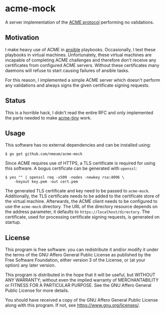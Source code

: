 # acme-mock

A server implementation of the [ACME protocol][RFC 8555] performing no validations.

## Motivation

I make heavy use of ACME in [ansible][ansible homepage] playbooks.
Occasionally, I test these playbooks in virtual machines. Unfortunately,
these virtual machines are incapable of completing ACME challenges and
therefore don't receive any certificates from configured ACME servers.
Without these certificates many daemons will refuse to start causing
failures of ansible tasks.

For this reason, I implemented a simple ACME server which doesn't
perform any validations and always signs the given certificate signing
requests.

## Status

This is a horrible hack, I didn't read the entire RFC and only
implemented the parts needed to make [acme-tiny][acme-tiny github] work.

## Usage

This software has no external dependencies and can be installed using:

	$ go get github.com/nmeum/acme-mock

Since ACME requires use of HTTPS, a TLS certificate is required for using
this software. A bogus certificate can be generated with `openssl`:

	$ yes "" | openssl req -x509 -nodes -newkey rsa:4096 \
		-keyout key.pem -out cert.pem

The generated TLS certificate and key need to be passed to `acme-mock`.
Additionally, the TLS certificate needs to be added to the certificate
store of the virtual machine. Afterwards, the ACME client needs to be
configured to use the `acme-mock` directory. The URL of the directory
resource depends on the address parameter, it defaults to
`https://localhost/directory`. The certificate, used for processing
certificate signing requests, is generated on startup.

## License

This program is free software: you can redistribute it and/or modify it
under the terms of the GNU Affero General Public License as published by
the Free Software Foundation, either version 3 of the License, or (at
your option) any later version.

This program is distributed in the hope that it will be useful, but
WITHOUT ANY WARRANTY; without even the implied warranty of
MERCHANTABILITY or FITNESS FOR A PARTICULAR PURPOSE. See the GNU Affero
General Public License for more details.

You should have received a copy of the GNU Affero General Public License
along with this program. If not, see <https://www.gnu.org/licenses/>.

[RFC 8555]: https://tools.ietf.org/html/rfc8555
[ansible homepage]: https://ansible.com/
[acme-tiny github]: https://github.com/diafygi/acme-tiny
